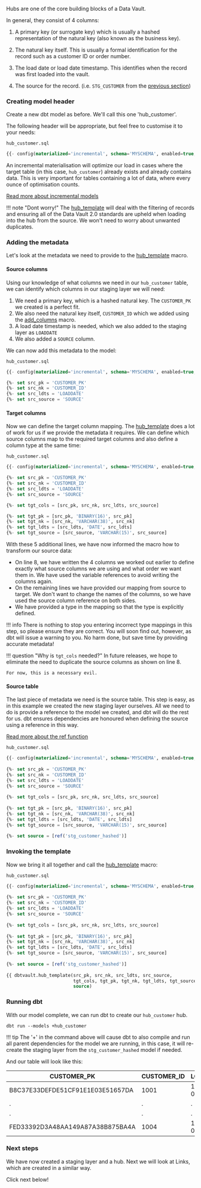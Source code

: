 Hubs are one of the core building blocks of a Data Vault. 

In general, they consist of 4 columns: 

1. A primary key (or surrogate key) which is usually a hashed representation of the natural key (also known as the business key).

2. The natural key itself. This is usually a formal identification for the record such as a customer ID or order number.

3. The load date or load date timestamp. This identifies when the record was first loaded into the vault.

4. The source for the record. (i.e. ```STG_CUSTOMER``` from the [previous section](staging.md#adding-the-footer))

### Creating model header

Create a new dbt model as before. We'll call this one 'hub_customer'. 

The following header will be appropriate, but feel free to customise it to your needs:

```hub_customer.sql```
```sql
{{- config(materialized='incremental', schema='MYSCHEMA', enabled=true, tags='hub') -}}

```

An incremental materialisation will optimize our load in cases where the target table (in this case, ```hub_customer```)
already exists and already contains data. This is very important for tables containing a lot of data, where every ounce 
of optimisation counts. 

[Read more about incremental models](https://docs.getdbt.com/docs/configuring-incremental-models)

!!! note "Dont worry!" 
    The [hub_template](macros.md#hub_template) will deal with the filtering of records and ensuring all of the Data Vault
    2.0 standards are upheld when loading into the hub from the source. We won't need to worry about unwanted duplicates.
    
### Adding the metadata

Let's look at the metadata we need to provide to the [hub_template](macros.md#hub_template) macro.

#### Source columns

Using our knowledge of what columns we need in our  ```hub_customer``` table, we can identify which columns in our
staging layer we will need:

1. We need a primary key, which is a hashed natural key. The ```CUSTOMER_PK``` we created is a perfect fit.
2. We also need the natural key itself, ```CUSTOMER_ID``` which we added using the [add_columns](macros.md#add_columns) macro.
3. A load date timestamp is needed, which we also added to the staging layer as ```LOADDATE``` 
4. We also added a ```SOURCE``` column.

We can now add this metadata to the model:

```hub_customer.sql```
```sql
{{- config(materialized='incremental', schema='MYSCHEMA', enabled=true, tags='hub') -}}

{%- set src_pk = 'CUSTOMER_PK'                                                      -%}
{%- set src_nk = 'CUSTOMER_ID'                                                      -%}
{%- set src_ldts = 'LOADDATE'                                                       -%}
{%- set src_source = 'SOURCE'                                                       -%}

```

#### Target columns

Now we can define the target column mapping. The [hub_template](macros.md#hub_template) does a lot of work for us if we
provide the metadata it requires. We can define which source columns map to the required target columns and also 
define a column type at the same time:

```hub_customer.sql```
```sql 
{{- config(materialized='incremental', schema='MYSCHEMA', enabled=true, tags='hub') -}}

{%- set src_pk = 'CUSTOMER_PK'                                                      -%}
{%- set src_nk = 'CUSTOMER_ID'                                                      -%}
{%- set src_ldts = 'LOADDATE'                                                       -%}
{%- set src_source = 'SOURCE'                                                       -%}

{%- set tgt_cols = [src_pk, src_nk, src_ldts, src_source]                           -%}

{%- set tgt_pk = [src_pk, 'BINARY(16)', src_pk]                                     -%}
{%- set tgt_nk = [src_nk, 'VARCHAR(38)', src_nk]                                    -%}
{%- set tgt_ldts = [src_ldts, 'DATE', src_ldts]                                     -%}
{%- set tgt_source = [src_source, 'VARCHAR(15)', src_source]                        -%}

```

With these 5 additional lines, we have now informed the macro how to transform our source data:

- On line 8, we have written the 4 columns we worked out earlier to define exactly what source columns
we are using and what order we want them in. We have used the variable references to avoid writing the columns again.
- On the remaining lines we have provided our mapping from source to target. We don't want to change the names of the
columns, so we have used the source column reference on both sides.
- We have provided a type in the mapping so that the type is explicitly defined. 

!!! info
    There is nothing to stop you entering incorrect type mappings in this step, so please ensure they are correct.
    You will soon find out, however, as dbt will issue a warning to you. No harm done, but save time by providing 
    accurate metadata!
    

!!! question "Why is ```tgt_cols``` needed?"
    In future releases, we hope to eliminate the need to duplicate the source columns as shown on line 8. 
    
    For now, this is a necessary evil. 

#### Source table

The last piece of metadata we need is the source table. This step is easy, as in this example we created the 
new staging layer ourselves. All we need to do is provide a reference to the model we created, and dbt will do the rest for us.
dbt ensures dependencies are honoured when defining the source using a reference in this way.

[Read more about the ref function](https://docs.getdbt.com/docs/ref)

```hub_customer.sql```

```sql 
{{- config(materialized='incremental', schema='MYSCHEMA', enabled=true, tags='hub') -}}
                                                                                    
{%- set src_pk = 'CUSTOMER_PK'                                                      -%}
{%- set src_nk = 'CUSTOMER_ID'                                                      -%}
{%- set src_ldts = 'LOADDATE'                                                       -%}
{%- set src_source = 'SOURCE'                                                       -%}
                                                                                    
{%- set tgt_cols = [src_pk, src_nk, src_ldts, src_source]                           -%}
                                                                                    
{%- set tgt_pk = [src_pk, 'BINARY(16)', src_pk]                                     -%}
{%- set tgt_nk = [src_nk, 'VARCHAR(38)', src_nk]                                    -%}
{%- set tgt_ldts = [src_ldts, 'DATE', src_ldts]                                     -%}
{%- set tgt_source = [src_source, 'VARCHAR(15)', src_source]                        -%}
                                                                                    
{%- set source = [ref('stg_customer_hashed')]                                       -%}
```

### Invoking the template 

Now we bring it all together and call the [hub_template](macros.md#hub_template) macro:

```hub_customer.sql```                                                                 
                                                                                       
```sql                                                                                 
{{- config(materialized='incremental', schema='MYSCHEMA', enabled=true, tags='hub') -}}
                                                                                       
{%- set src_pk = 'CUSTOMER_PK'                                                      -%}
{%- set src_nk = 'CUSTOMER_ID'                                                      -%}
{%- set src_ldts = 'LOADDATE'                                                       -%}
{%- set src_source = 'SOURCE'                                                       -%}
                                                                                       
{%- set tgt_cols = [src_pk, src_nk, src_ldts, src_source]                           -%}
                                                                                       
{%- set tgt_pk = [src_pk, 'BINARY(16)', src_pk]                                     -%}
{%- set tgt_nk = [src_nk, 'VARCHAR(38)', src_nk]                                    -%}
{%- set tgt_ldts = [src_ldts, 'DATE', src_ldts]                                     -%}
{%- set tgt_source = [src_source, 'VARCHAR(15)', src_source]                        -%}
                                                                                       
{%- set source = [ref('stg_customer_hashed')]                                       -%}
                                                                                       
{{ dbtvault.hub_template(src_pk, src_nk, src_ldts, src_source,                         
                         tgt_cols, tgt_pk, tgt_nk, tgt_ldts, tgt_source,               
                         source)                                                     }}
```                                                                                    

### Running dbt

With our model complete, we can run dbt to create our ```hub_customer``` hub.

```dbt run --models +hub_customer```

!!! tip
    The '+' in the command above will cause dbt to also compile and run all parent dependencies for the model we are 
    running, in this case, it will re-create the staging layer from the ```stg_customer_hashed``` model if needed.

And our table will look like this:

| CUSTOMER_PK                      | CUSTOMER_ID  | LOADDATE   | SOURCE       |
| -------------------------------- | ------------ | ---------- | ------------ |
| B8C37E33DEFDE51CF91E1E03E51657DA | 1001         | 1993-01-01 | STG_CUSTOMER |
|               .                  | .            | .          | .            |
|               .                  | .            | .          | .            |
| FED33392D3A48AA149A87A38B875BA4A | 1004         | 1993-01-01 | STG_CUSTOMER |


### Next steps

We have now created a staging layer and a hub. Next we will look at Links, which are created in a similar way.

Click next below!